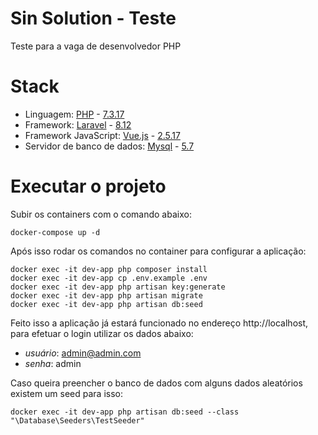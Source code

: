 # Sin Solution - Teste 

Teste para a vaga de desenvolvedor PHP

# Stack

 - Linguagem: [PHP](https://www.php.net/) -   [7.3.17](https://www.php.net/releases/index.php)
 - Framework: [Laravel](https://laravel.com/) -   [8.12](https://laravel.com/docs/8.x)
 - Framework JavaScript: [Vue.js](https://br.vuejs.org/) - [2.5.17](https://github.com/vuejs/vue)
 - Servidor de banco de dados: [Mysql](https://www.mysql.com/) - [5.7](https://dev.mysql.com/doc/relnotes/mysql/5.7/en/)

# Executar o projeto

Subir os containers com o comando abaixo:

```shell script
docker-compose up -d
```

Após isso rodar os comandos no container para configurar a aplicação:

```shell script
docker exec -it dev-app php composer install
docker exec -it dev-app cp .env.example .env
docker exec -it dev-app php artisan key:generate
docker exec -it dev-app php artisan migrate
docker exec -it dev-app php artisan db:seed
```

Feito isso a aplicação já estará funcionado no endereço http://localhost, para efetuar o login utilizar os dados abaixo:
- *usuário*: admin@admin.com
- *senha*: admin

Caso queira preencher o banco de dados com alguns dados aleatórios existem um seed para isso:

```shell script
docker exec -it dev-app php artisan db:seed --class "\Database\Seeders\TestSeeder"
```
